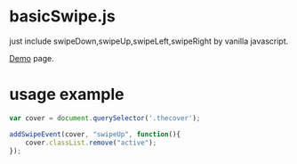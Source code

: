 # basicSwipe.js
just include swipeDown,swipeUp,swipeLeft,swipeRight by vanilla javascript.

[Demo](https://taosapp.github.io/basicSwipe.js/demo.html) page.

# usage example
```javascript
var cover = document.querySelector('.thecover');

addSwipeEvent(cover, "swipeUp", function(){
    cover.classList.remove("active");
});
```
